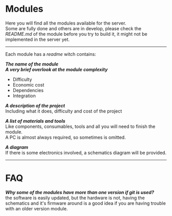 # Modules

Here you will find all the modules available for the server.  
Some are fully done and others are in develop, please check the *README.md* of the module before you try to build it, it might not be implemented in the server yet.

***

Each module has a *readme* witch contains:   

***The name of the module***  
***A very brief overlook at the module complexity***
- Difficulty
- Economic cost
- Dependencies
- Integration

***A description of the  project***  
Including what it does, difficulty and cost of the project  

***A list of materials and tools***  
Like components, consumables, tools and all you will need to finish the module.  
A PC is almost always required, so sometimes is omitted.

***A diagram***  
If there is some electronics involved, a schematics diagram will be provided.

<!-- ***A video about the project***  
About how to build the module and a step by step explanation of each part of the module -->

***

# FAQ
***Why some of the modules have more than one version if git is used?***  
the software is easily updated, but the hardware is not, having the schematics and it's firmware around is a good idea if you are having trouble with an older version module.
